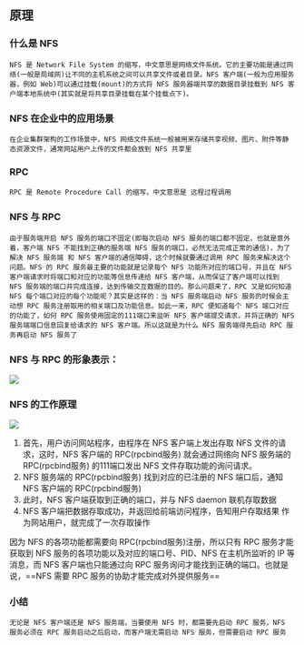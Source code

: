 ## 原理
### 什么是 NFS
	NFS 是 Network File System 的缩写，中文意思是网络文件系统。它的主要功能是通过网络(一般是局域网)让不同的主机系统之间可以共享文件或者目录。NFS 客户端(一般为应用服务器，例如 Web)可以通过挂载(mount)的方式将 NFS 服务器端共享的数据目录挂载到 NFS 客户端本地系统中(其实就是将共享目录挂载在某个挂载点下)。
### NFS 在企业中的应用场景
	在企业集群架构的工作场景中，NFS 网络文件系统一般被用来存储共享视频、图片、附件等静态资源文件，通常网站用户上传的文件都会放到 NFS 共享里

### RPC
	RPC 是 Remote Procedure Call 的缩写，中文意思是 远程过程调用

### NFS 与 RPC
	由于服务端开启 NFS 服务的端口不固定(即每次启动 NFS 服务的端口都不固定，也就是意外着，客户端 NFS 不能找到正确的服务端 NFS 服务的端口，必然无法完成正常的通信)，为了解决 NFS 服务端 和 NFS 客户端的通信障碍，这个时候就要通过调用 RPC 服务来解决这个问题。NFS 的 RPC 服务最主要的功能就是记录每个 NFS 功能所对应的端口号，并且在 NFS 客户端请求时将端口和对应的功能等信息传递给 NFS 客户端，从而保证了客户端可以找到 NFS 服务端的端口并完成连接，达到传输交互数据的目的。那么问题来了，RPC 又是如何知道 NFS 每个端口对应的每个功能呢？其实是这样的：当 NFS 服务端启动 NFS 服务的时候会主动想 RPC 服务注册取用的相关端口及功能信息。如此一来，RPC 便知道每个 NFS 端口对应的功能了，如何 RPC 服务使用固定的111端口来监听 NFS 客户端提交请求，并将正确的 NFS服务端端口信息回复给请求的 NFS 客户端。所以这就是为什么 NFS 服务端得先启动 RPC 服务再启动 NFS 服务了

### NFS 与 RPC 的形象表示：

![](file:///home/mo/git/NFS_Notes/pic/1.png)

### NFS 的工作原理
![](file:///home/mo/git/NFS_Notes/pic/2.png)

1.  首先，用户访问网站程序，由程序在 NFS 客户端上发出存取 NFS 文件的请求，这时，NFS 客户端的 RPC(rpcbind服务) 就会通过网络向 NFS 服务端的 RPC(rpcbind服务) 的111端口发出 NFS 文件存取功能的询问请求。
2.  NFS 服务端的 RPC(rpcbind服务) 找到对应的已注册的 NFS 端口后，通知 NFS 客户端的 RPC(rpcbind服务)
3.  此时，NFS 客户端获取到正确的端口，并与 NFS daemon 联机存取数据
4.  NFS 客户端把数据存取成功，并返回给前端访问程序，告知用户存取结果
作为网站用户，就完成了一次存取操作

因为 NFS 的各项功能都需要向 RPC(rpcbind服务)注册，所以只有 RPC 服务才能获取到 NFS 服务的各项功能以及对应的端口号、PID、NFS 在主机所监听的 IP 等消息，而 NFS 客户端也只能通过向 RPC 服务询问才能找到正确的端口。也就是说，==NFS 需要 RPC 服务的协助才能完成对外提供服务==

### 小结
	无论是 NFS 客户端还是 NFS 服务端，当要使用 NFS 时，都需要先启动 RPC 服务，NFS 服务必须在 RPC 服务启动之后启动，而客户端无需启动 NFS 服务，但需要启动 RPC 服务






